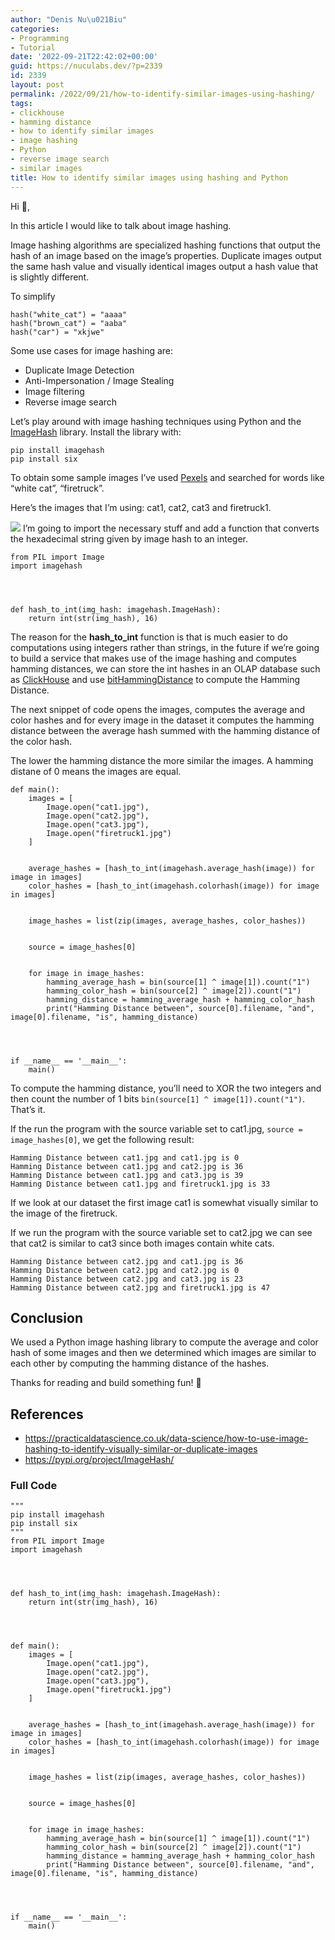 ```yaml
---
author: "Denis Nu\u021Biu"
categories:
- Programming
- Tutorial
date: '2022-09-21T22:42:02+00:00'
guid: https://nuculabs.dev/?p=2339
id: 2339
layout: post
permalink: /2022/09/21/how-to-identify-similar-images-using-hashing/
tags:
- clickhouse
- hamming distance
- how to identify similar images
- image hashing
- Python
- reverse image search
- similar images
title: How to identify similar images using hashing and Python
---
```

Hi 👋,


In this article I would like to talk about image hashing.


Image hashing algorithms are specialized hashing functions that output the hash of an image based on the image’s properties. Duplicate images output the same hash value and visually identical images output a hash value that is slightly different.


To simplify


```
hash("white_cat") = "aaaa"
hash("brown_cat") = "aaba"
hash("car") = "xkjwe"
```


Some use cases for image hashing are:


- Duplicate Image Detection
- Anti-Impersonation / Image Stealing
- Image filtering
- Reverse image search


Let’s play around with image hashing techniques using Python and the [ImageHash](https://pypi.org/project/ImageHash/) library. Install the library with:


```
pip install imagehash
pip install six
```


To obtain some sample images I’ve used [Pexels](https://www.pexels.com/) and searched for words like “white cat”, “firetruck”.


Here’s the images that I’m using: cat1, cat2, cat3 and firetruck1.


![](/wp-content/uploads/2022/09/image-2.png?w=1024)
I’m going to import the necessary stuff and add a function that converts the hexadecimal string given by image hash to an integer.


```
from PIL import Image
import imagehash




def hash_to_int(img_hash: imagehash.ImageHash):
    return int(str(img_hash), 16)
```


The reason for the **hash\_to\_int** function is that is much easier to do computations using integers rather than strings, in the future if we’re going to build a service that makes use of the image hashing and computes hamming distances, we can store the int hashes in an OLAP database such as [ClickHouse](https://clickhouse.com/) and use [bitHammingDistance](https://clickhouse.com/docs/en/sql-reference/functions/bit-functions/#bithammingdistance) to compute the Hamming Distance.


The next snippet of code opens the images, computes the average and color hashes and for every image in the dataset it computes the hamming distance between the average hash summed with the hamming distance of the color hash.


The lower the hamming distance the more similar the images. A hamming distane of 0 means the images are equal.


```
def main():
    images = [
        Image.open("cat1.jpg"),
        Image.open("cat2.jpg"),
        Image.open("cat3.jpg"),
        Image.open("firetruck1.jpg")
    ]


    average_hashes = [hash_to_int(imagehash.average_hash(image)) for image in images]
    color_hashes = [hash_to_int(imagehash.colorhash(image)) for image in images]


    image_hashes = list(zip(images, average_hashes, color_hashes))


    source = image_hashes[0]


    for image in image_hashes:
        hamming_average_hash = bin(source[1] ^ image[1]).count("1")
        hamming_color_hash = bin(source[2] ^ image[2]).count("1")
        hamming_distance = hamming_average_hash + hamming_color_hash
        print("Hamming Distance between", source[0].filename, "and", image[0].filename, "is", hamming_distance)




if __name__ == '__main__':
    main()
```


To compute the hamming distance, you’ll need to XOR the two integers and then count the number of 1 bits `bin(source[1] ^ image[1]).count("1")`. That’s it.


If the run the program with the source variable set to cat1.jpg, `source = image_hashes[0]`, we get the following result:


```
Hamming Distance between cat1.jpg and cat1.jpg is 0
Hamming Distance between cat1.jpg and cat2.jpg is 36
Hamming Distance between cat1.jpg and cat3.jpg is 39
Hamming Distance between cat1.jpg and firetruck1.jpg is 33
```


If we look at our dataset the first image cat1 is somewhat visually similar to the image of the firetruck.


If we run the program with the source variable set to cat2.jpg we can see that cat2 is similar to cat3 since both images contain white cats.


```
Hamming Distance between cat2.jpg and cat1.jpg is 36
Hamming Distance between cat2.jpg and cat2.jpg is 0
Hamming Distance between cat2.jpg and cat3.jpg is 23
Hamming Distance between cat2.jpg and firetruck1.jpg is 47
```


## Conclusion


We used a Python image hashing library to compute the average and color hash of some images and then we determined which images are similar to each other by computing the hamming distance of the hashes.


Thanks for reading and build something fun! 🔨


## References


- https://practicaldatascience.co.uk/data-science/how-to-use-image-hashing-to-identify-visually-similar-or-duplicate-images
- https://pypi.org/project/ImageHash/


### Full Code


```
"""
pip install imagehash
pip install six
"""
from PIL import Image
import imagehash




def hash_to_int(img_hash: imagehash.ImageHash):
    return int(str(img_hash), 16)




def main():
    images = [
        Image.open("cat1.jpg"),
        Image.open("cat2.jpg"),
        Image.open("cat3.jpg"),
        Image.open("firetruck1.jpg")
    ]


    average_hashes = [hash_to_int(imagehash.average_hash(image)) for image in images]
    color_hashes = [hash_to_int(imagehash.colorhash(image)) for image in images]


    image_hashes = list(zip(images, average_hashes, color_hashes))


    source = image_hashes[0]


    for image in image_hashes:
        hamming_average_hash = bin(source[1] ^ image[1]).count("1")
        hamming_color_hash = bin(source[2] ^ image[2]).count("1")
        hamming_distance = hamming_average_hash + hamming_color_hash
        print("Hamming Distance between", source[0].filename, "and", image[0].filename, "is", hamming_distance)




if __name__ == '__main__':
    main()
```